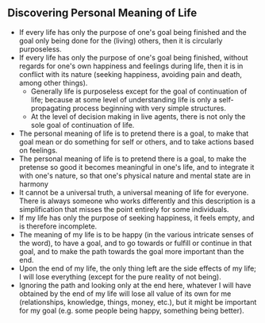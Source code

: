 ## Discovering Personal Meaning of Life



*   If every life has only the purpose of one's goal being finished and the goal only being done for the (living) others, then it is circularly purposeless.
*   If every life has only the purpose of one's goal being finished, without regards for one's own happiness and feelings during life, then it is in conflict with its nature (seeking happiness, avoiding pain and death, among other things).
    *   Generally life is purposeless except for the goal of continuation of life; because at some level of understanding life is only a self-propagating process beginning with very simple structures.
    *   At the level of decision making in live agents, there is not only the sole goal of continuation of life.
*   The personal meaning of life is to pretend there is a goal, to make that goal mean or do something for self or others, and to take actions based on feelings.
*   The personal meaning of life is to pretend there is a goal, to make the pretense so good it becomes meaningful in one's life, and to integrate it with one's nature, so that one's physical nature and mental state are in harmony
*   It cannot be a universal truth, a universal meaning of life for everyone. There is always someone who works differently and this description is a simplification that misses the point entirely for some individuals.
*   If my life has only the purpose of seeking happiness, it feels empty, and is therefore incomplete.
*   The meaning of my life is to be happy (in the various intricate senses of the word), to have a goal, and to go towards or fulfill or continue in that goal, and to make the path towards the goal more important than the end.
*   Upon the end of my life, the only thing left are the side effects of my life; I will lose everything (except for the pure reality of not being).
*   Ignoring the path and looking only at the end here, whatever I will have obtained by the end of my life will lose all value of its own for me (relationships, knowledge, things, money, etc.), but it might be important for my goal (e.g. some people being happy, something being better).

